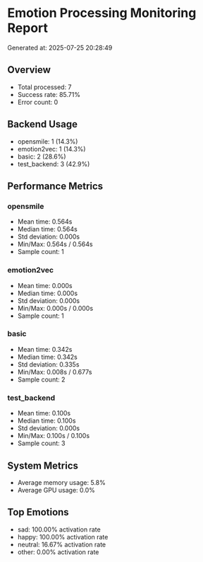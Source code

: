 # Emotion Processing Monitoring Report
Generated at: 2025-07-25 20:28:49

## Overview
- Total processed: 7
- Success rate: 85.71%
- Error count: 0

## Backend Usage
- opensmile: 1 (14.3%)
- emotion2vec: 1 (14.3%)
- basic: 2 (28.6%)
- test_backend: 3 (42.9%)

## Performance Metrics
### opensmile
- Mean time: 0.564s
- Median time: 0.564s
- Std deviation: 0.000s
- Min/Max: 0.564s / 0.564s
- Sample count: 1

### emotion2vec
- Mean time: 0.000s
- Median time: 0.000s
- Std deviation: 0.000s
- Min/Max: 0.000s / 0.000s
- Sample count: 1

### basic
- Mean time: 0.342s
- Median time: 0.342s
- Std deviation: 0.335s
- Min/Max: 0.008s / 0.677s
- Sample count: 2

### test_backend
- Mean time: 0.100s
- Median time: 0.100s
- Std deviation: 0.000s
- Min/Max: 0.100s / 0.100s
- Sample count: 3

## System Metrics
- Average memory usage: 5.8%
- Average GPU usage: 0.0%

## Top Emotions
- sad: 100.00% activation rate
- happy: 100.00% activation rate
- neutral: 16.67% activation rate
- other: 0.00% activation rate
